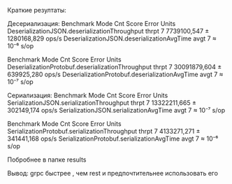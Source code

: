 Краткие резултаты:

Десериализация:
Benchmark                                       Mode  Cnt        Score         Error  Units
DeserializationJSON.deserializationThroughput  thrpt    7  7739100,547 ± 1280168,829  ops/s
DeserializationJSON.deserializationAvgTime      avgt    7       ≈ 10⁻⁶                 s/op

Benchmark                                           Mode  Cnt         Score        Error  Units
DeserializationProtobuf.deserializationThroughput  thrpt    7  30091879,604 ± 639925,280  ops/s
DeserializationProtobuf.deserializationAvgTime      avgt    7        ≈ 10⁻⁷                s/op

Сериализация:
Benchmark                                   Mode  Cnt         Score        Error  Units
SerializationJSON.serializationThroughput  thrpt    7  13322211,665 ± 302149,174  ops/s
SerializationJSON.serializationAvgTime      avgt    7        ≈ 10⁻⁷                s/op

Benchmark                                       Mode  Cnt        Score        Error  Units
SerializationProtobuf.serializationThroughput  thrpt    7  4133271,271 ± 341441,168  ops/s
SerializationProtobuf.serializationAvgTime      avgt    7       ≈ 10⁻⁶                s/op

Побробнее в папке results


Вывод: grpc быстрее , чем rest и предпочтительнее использовать его
